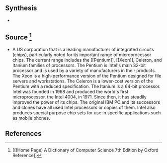 ## Synthesis
- 
## Source [^1]
- A US corporation that is a leading manufacturer of integrated circuits (chips), particularly noted for its important range of microprocessor chips. The current range includes the [[Pentium]], [[Xeon]], Celeron, and Itanium families of processors. The Pentium is Intel's main 32-bit processor and is used by a variety of manufacturers in their products. The Xeon is a high-performance version of the Pentium designed for file servers and workstations. The Celeron is a lower-cost version of the Pentium with a reduced specification. The Itanium is a 64-bit processor. Intel was founded in 1968 and produced the world's first microprocessor, the Intel 4004, in 1971. Since then, it has steadily improved the power of its chips. The original IBM PC and its successors and clones have all used Intel processors or copies of them. Intel also produces special purpose chip sets for use in specific applications such as mobile phones.
## References

[^1]: [[(Home Page) A Dictionary of Computer Science 7th Edition by Oxford Reference]]
